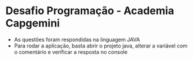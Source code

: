 <h1>Desafio Programação - Academia Capgemini</h1>

* As questões foram respondidas na linguagem JAVA
* Para rodar a aplicação, basta abrir o projeto java, alterar a variável com o comentário e verificar a resposta no console
